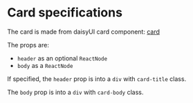 # Card specifications

The card is made from daisyUI card component: [card](https://daisyui.com/components/card/)

The props are:
- `header` as an optional `ReactNode`
- `body` as a `ReactNode`

If specified, the `header` prop is into a `div` with `card-title` class.

The `body` prop is into a `div` with `card-body` class.
